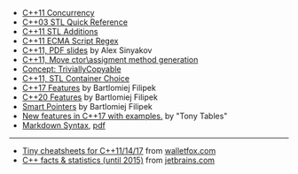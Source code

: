 * [C++11 Concurrency](./concurrency.md)
* [C++03 STL Quick Reference](./STL_quick_reference.md)
* [C++11 STL Additions](./STL_additions_Cpp11.md)
* [C++11 ECMA Script Regex](./ECMA_script_regex.md)
* [C++11, PDF slides](http://soft.vub.ac.be/~cderoove/structuur2/C++11.pdf) by Alex Sinyakov
* [C++11, Move ctor\\assigment method generation](./move_ctor_assigment_generation.md)
* [Concept: TriviallyCopyable](./trivially_copyable.md)
* [C++11, STL Container Choice](./STL_container_choice.md)
* [C++17 Features](./cpp17_refcard) by Bartlomiej Filipek
* [C++20 Features](./cpp20_refcard) by Bartlomiej Filipek
* [Smart Pointers](./smart_ptr) by Bartlomiej Filipek
* [New features in C++17 with examples.](https://github.com/tvaneerd/cpp17_in_TTs/blob/master/ALL_IN_ONE.md) by "Tony Tables"
* [Markdown Syntax](./markdown_syntax.md), [pdf](https://guides.github.com/features/mastering-markdown/)
---
* [Tiny cheatsheets for C++11/14/17](https://www.walletfox.com/course/cheatsheets_cpp.php) from [walletfox.com](https://www.walletfox.com/) 
* [C++ facts & statistics (until 2015)](./jetbrains.com/infographic.md) from [jetbrains.com](https://blog.jetbrains.com/clion/2015/07/infographics-cpp-facts-before-clion/)